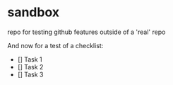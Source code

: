 sandbox
=======

repo for testing github features outside of a 'real' repo

And now for a test of a checklist:

- [] Task 1
- [] Task 2
- [] Task 3


